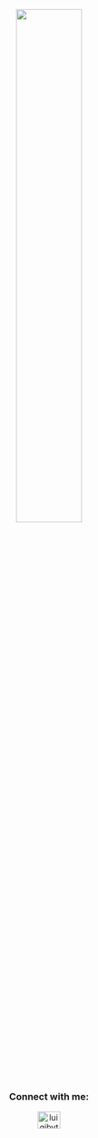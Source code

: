 <!-- Centering the Spotify image link -->
<p align="center">
  <a href="https://open.spotify.com/">
    <img width="48%" src="https://novatorem-luis-torres-projects-8b9a3653.vercel.app/api/spotify" />
  </a>
</p>

<!-- Centering the "Connect with me" heading -->
<h3 align="center">Connect with me:</h3>

<!-- Centering the LinkedIn icon -->
<p align="center">
  <a href="https://linkedin.com/in/luigibytes" target="blank">
    <img src="https://raw.githubusercontent.com/rahuldkjain/github-profile-readme-generator/master/src/images/icons/Social/linked-in-alt.svg" alt="luigibytes" height="30" width="40" />
  </a>
</p>
